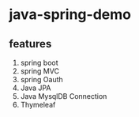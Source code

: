 ﻿# java-spring-demo

## features

1) spring boot
2) spring MVC
3) spring Oauth
4) Java JPA
5) Java MysqlDB Connection
6) Thymeleaf
